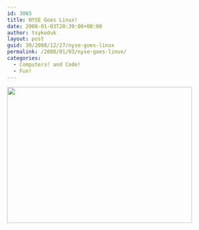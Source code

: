 ```yaml
---
id: 3065
title: NYSE Goes Linux!
date: 2008-01-03T20:39:00+00:00
author: tsykoduk
layout: post
guid: 30/2008/12/27/nyse-goes-linux
permalink: /2008/01/03/nyse-goes-linux/
categories:
  - Computers! and Code!
  - Fun!
---
```

<a href="http://ars.userfriendly.org/cartoons/?id=20071216"><img class="aligncenter" src="https://greg.nokes.name/assets/2008/1/3/uf011016.gif" alt="" width="432" height="317" /></a>